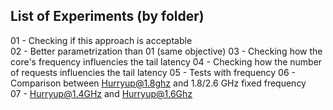 ## List of Experiments (by folder)
01 - Checking if this approach is acceptable  
02 - Better parametrization than 01 (same objective)
03 - Checking how the core's frequency influencies the tail latency
04 - Checking how the number of requests influencies the tail latency
05 - Tests with frequency
06 - Comparison between Hurryup@1.8ghz and 1.8/2.6 GHz fixed frequency  
07 - Hurryup@1.4GHz and Hurryup@1.6Ghz 
